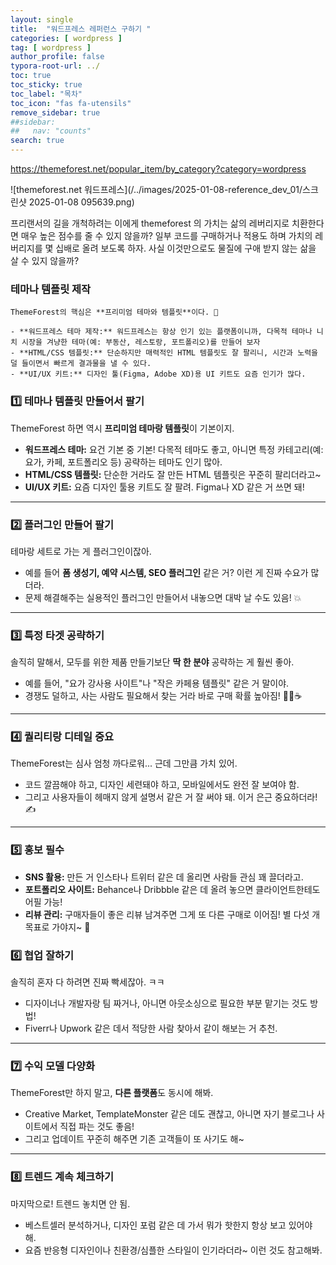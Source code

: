```yaml
---
layout: single
title:  "워드프레스 레퍼런스 구하기 "
categories: [ wordpress ]
tag: [ wordpress ]
author_profile: false
typora-root-url: ../
toc: true
toc_sticky: true
toc_label: "목차"
toc_icon: "fas fa-utensils" 
remove_sidebar: true
##sidebar:
##   nav: "counts"
search: true
---
```


https://themeforest.net/popular_item/by_category?category=wordpress

![themeforest.net 워드프레스](/../images/2025-01-08-reference_dev_01/스크린샷 2025-01-08 095639.png)

프리랜서의 길을 개척하려는 이에게 themeforest 의 가치는 삶의 레버리지로 치환한다면 매우 높은 점수를 줄 수 있지 않을까? 일부 코드를 구매하거나 적용도 하며 가치의 레버리지를 몇 십배로 올려 보도록 하자. 사실 이것만으로도 물질에 구애 받지 않는 삶을 살 수 있지 않을까?

### 테마나 템플릿 제작

```
ThemeForest의 핵심은 **프리미엄 테마와 템플릿**이다. 🤩

- **워드프레스 테마 제작:** 워드프레스는 항상 인기 있는 플랫폼이니까, 다목적 테마나 니치 시장을 겨냥한 테마(예: 부동산, 레스토랑, 포트폴리오)를 만들어 보자
- **HTML/CSS 템플릿:** 단순하지만 매력적인 HTML 템플릿도 잘 팔리니, 시간과 노력을 덜 들이면서 빠르게 결과물을 낼 수 있다.
- **UI/UX 키트:** 디자인 툴(Figma, Adobe XD)용 UI 키트도 요즘 인기가 많다.
```

### 1️⃣ **테마나 템플릿 만들어서 팔기**

ThemeForest 하면 역시 **프리미엄 테마랑 템플릿**이 기본이지.

- **워드프레스 테마:** 요건 기본 중 기본! 다목적 테마도 좋고, 아니면 특정 카테고리(예: 요가, 카페, 포트폴리오 등) 공략하는 테마도 인기 많아.
- **HTML/CSS 템플릿:** 단순한 거라도 잘 만든 HTML 템플릿은 꾸준히 팔리더라고~
- **UI/UX 키트:** 요즘 디자인 툴용 키트도 잘 팔려. Figma나 XD 같은 거 쓰면 돼!

------

### 2️⃣ **플러그인 만들어 팔기**

테마랑 세트로 가는 게 플러그인이잖아.

- 예를 들어 **폼 생성기, 예약 시스템, SEO 플러그인** 같은 거? 이런 게 진짜 수요가 많더라.
- 문제 해결해주는 실용적인 플러그인 만들어서 내놓으면 대박 날 수도 있음! 💥

------

### 3️⃣ **특정 타겟 공략하기**

솔직히 말해서, 모두를 위한 제품 만들기보단 **딱 한 분야** 공략하는 게 훨씬 좋아.

- 예를 들어, "요가 강사용 사이트"나 "작은 카페용 템플릿" 같은 거 말이야.
- 경쟁도 덜하고, 사는 사람도 필요해서 찾는 거라 바로 구매 확률 높아짐! 🧘‍♀️☕

------

### 4️⃣ **퀄리티랑 디테일 중요**

ThemeForest는 심사 엄청 까다로워... 근데 그만큼 가치 있어.

- 코드 깔끔해야 하고, 디자인 세련돼야 하고, 모바일에서도 완전 잘 보여야 함.
- 그리고 사용자들이 헤매지 않게 설명서 같은 거 잘 써야 돼. 이거 은근 중요하더라! ✍️

------

### 5️⃣ **홍보 필수**

- **SNS 활용:** 만든 거 인스타나 트위터 같은 데 올리면 사람들 관심 꽤 끌더라고.
- **포트폴리오 사이트:** Behance나 Dribbble 같은 데 올려 놓으면 클라이언트한테도 어필 가능!
- **리뷰 관리:** 구매자들이 좋은 리뷰 남겨주면 그게 또 다른 구매로 이어짐! 별 다섯 개 목표로 가야지~ 🌟

### 6️⃣ **협업 잘하기**

솔직히 혼자 다 하려면 진짜 빡세잖아. ㅋㅋ

- 디자이너나 개발자랑 팀 짜거나, 아니면 아웃소싱으로 필요한 부분 맡기는 것도 방법!
- Fiverr나 Upwork 같은 데서 적당한 사람 찾아서 같이 해보는 거 추천.

------

### 7️⃣ **수익 모델 다양화**

ThemeForest만 하지 말고, **다른 플랫폼**도 동시에 해봐.

- Creative Market, TemplateMonster 같은 데도 괜찮고, 아니면 자기 블로그나 사이트에서 직접 파는 것도 좋음!
- 그리고 업데이트 꾸준히 해주면 기존 고객들이 또 사기도 해~

------

### 8️⃣ **트렌드 계속 체크하기**

마지막으로! 트렌드 놓치면 안 됨.

- 베스트셀러 분석하거나, 디자인 포럼 같은 데 가서 뭐가 핫한지 항상 보고 있어야 해.
- 요즘 반응형 디자인이나 친환경/심플한 스타일이 인기라더라~ 이런 것도 참고해봐.